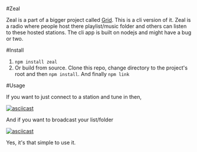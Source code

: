 #Zeal

Zeal is a part of a bigger project called [Grid](http://blog.amethystlabs.org/). This
is a cli version of it. Zeal is a radio where people host there playlist/music folder
and others can listen to these hosted stations. The cli app is built on nodejs and
might have a bug or two.

#Install

1. `npm install zeal`
2. Or build from source. Clone this repo, change directory to the project's root and then `npm install`. And finally `npm link`

#Usage

If you want to just connect to a station and tune in then,

[![asciicast](https://asciinema.org/a/2ljxca9q9knnyus28z616jzjf.png)](https://asciinema.org/a/2ljxca9q9knnyus28z616jzjf)

And if you want to broadcast your list/folder

[![asciicast](https://asciinema.org/a/5rqln7n3qq5dbksrzqrjdcdaz.png)](https://asciinema.org/a/5rqln7n3qq5dbksrzqrjdcdaz)

Yes, it's that simple to use it.
